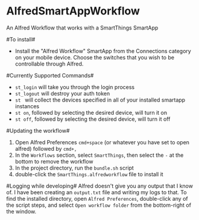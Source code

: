 AlfredSmartAppWorkflow
======================

An Alfred Workflow that works with a SmartThings SmartApp


#To install#
* Install the "Alfred Workflow" SmartApp from the Connections category on your mobile device.  Choose the switches that you wish to be controllable through Alfred.

#Currently Supported Commands#
* `st_login` will take you through the login process
* `st_logout` will destroy your auth token
* `st ` will collect the devices specified in all of your installed smartapp instances
* `st on`, followed by selecting the desired device, will turn it on
* `st off`, followed by selecting the desired device, will turn it off


#Updating the workflow#
1. Open Alfred Preferences `cmd+space` (or whatever you have set to open alfred) followed by `cmd+,`
2. In the `Workflows` section, select `SmartThings`, then select the `-` at the bottom to remove the workflow
3. In the project directory, run the `bundle.sh` script
4. double-click the `SmartThings.alfredworkflow` file to install it


#Logging while developing#
Alfred doesn't give you any output that I know of. I have been creating an `output.txt` file and writing my logs to that. To find the installed directory, open `Alfred Preferences`, double-click any of the script steps, and select `Open workflow folder` from the bottom-right of the window.
